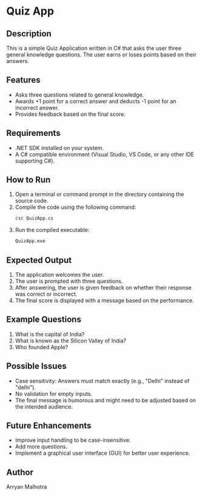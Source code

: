 # Quiz App

## Description
This is a simple Quiz Application written in C# that asks the user three general knowledge questions. The user earns or loses points based on their answers.

## Features
- Asks three questions related to general knowledge.
- Awards +1 point for a correct answer and deducts -1 point for an incorrect answer.
- Provides feedback based on the final score.

## Requirements
- .NET SDK installed on your system.
- A C# compatible environment (Visual Studio, VS Code, or any other IDE supporting C#).

## How to Run
1. Open a terminal or command prompt in the directory containing the source code.
2. Compile the code using the following command:
   ```sh
   csc QuizApp.cs
   ```
3. Run the compiled executable:
   ```sh
   QuizApp.exe
   ```

## Expected Output
1. The application welcomes the user.
2. The user is prompted with three questions.
3. After answering, the user is given feedback on whether their response was correct or incorrect.
4. The final score is displayed with a message based on the performance.

## Example Questions
1. What is the capital of India?
2. What is known as the Silicon Valley of India?
3. Who founded Apple?

## Possible Issues
- Case sensitivity: Answers must match exactly (e.g., "Delhi" instead of "delhi").
- No validation for empty inputs.
- The final message is humorous and might need to be adjusted based on the intended audience.

## Future Enhancements
- Improve input handling to be case-insensitive.
- Add more questions.
- Implement a graphical user interface (GUI) for better user experience.

## Author
Arryan Malhotra

